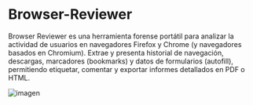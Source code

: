 # Browser-Reviewer
Browser Reviewer es una herramienta forense portátil para analizar la actividad de usuarios en navegadores Firefox y Chrome (y navegadores basados en Chromium). Extrae y presenta historial de navegación, descargas, marcadores (bookmarks) y datos de formularios (autofill), permitiendo etiquetar, comentar y exportar informes detallados en PDF o HTML.

![imagen](https://github.com/user-attachments/assets/3395cf20-1b7f-472b-8dee-7622d6876262)
